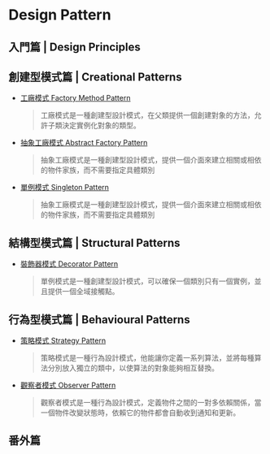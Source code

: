 # Design Pattern

## 入門篇 | Design Principles

## 創建型模式篇 | Creational Patterns

-   [工廠模式 Factory Method Pattern](./Factory%20Method%20Pattern/Factory%20Method%20Pattern.md)

    > 工廠模式是一種創建型設計模式，在父類提供一個創建對象的方法，允許子類決定實例化對象的類型。

-   [抽象工廠模式 Abstract Factory Pattern](./Abstract%20Factory%20Pattern/Abstract%20Factory%20Pattern.md)

    > 抽象工廠模式是一種創建型設計模式，提供一個介面來建立相關或相依的物件家族，而不需要指定具體類別

-   [單例模式 Singleton Pattern](./Abstract%20Factory%20Pattern/Abstract%20Factory%20Pattern.md)
    > 抽象工廠模式是一種創建型設計模式，提供一個介面來建立相關或相依的物件家族，而不需要指定具體類別

## 結構型模式篇 | Structural Patterns

-   [裝飾器模式 Decorator Pattern](./Singleton%20Pattern/Singleton%20Pattern.md)
    > 單例模式是一種創建型設計模式，可以確保一個類別只有一個實例，並且提供一個全域接觸點。

## 行為型模式篇 | Behavioural Patterns

-   [策略模式 Strategy Pattern](./Strategy%20Pattern/Strategy%20Pattern.md)

    > 策略模式是一種行為設計模式，他能讓你定義一系列算法，並將每種算法分別放入獨立的類中，以使算法的對象能夠相互替換。

-   [觀察者模式 Observer Pattern](./Observer%20Pattern/Observer%20Pattern.md)

    > 觀察者模式是一種行為設計模式，定義物件之間的一對多依賴關係，當一個物件改變狀態時，依賴它的物件都會自動收到通知和更新。

## 番外篇
